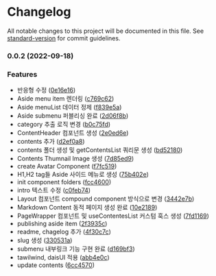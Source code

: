 # Changelog

All notable changes to this project will be documented in this file. See [standard-version](https://github.com/conventional-changelog/standard-version) for commit guidelines.

### 0.0.2 (2022-09-18)


### Features

* 반응형 수정 ([0e16e16](https://github.com-holymoly/jun094/holmoly-jun/commit/0e16e164a2d6d00f5c07a394c24d6cc6aacf571d))
* Aside menu item 렌더링 ([c769c62](https://github.com-holymoly/jun094/holmoly-jun/commit/c769c62686e225c3dc746368b4d1e819ea4c2364))
* Aside menuList 데이터 정제 ([f839e5a](https://github.com-holymoly/jun094/holmoly-jun/commit/f839e5aabb9e9a929537f515bf0dc8f5811192a4))
* Aside submenu 퍼블리싱 완료 ([2d06f8b](https://github.com-holymoly/jun094/holmoly-jun/commit/2d06f8b4bb51c694a7139d3161976db4ce6b665f))
* category 추출 로직 변경 ([b0c75fd](https://github.com-holymoly/jun094/holmoly-jun/commit/b0c75fd82b56031cf0125acccadceb93e2464faf))
* ContentHeader 컴포넌트 생성 ([2e0ed6e](https://github.com-holymoly/jun094/holmoly-jun/commit/2e0ed6e879827ae0806d2d8f3349cff4b2d02484))
* contents 추가 ([d2ef0a8](https://github.com-holymoly/jun094/holmoly-jun/commit/d2ef0a813197d360193316bda322cb67cdf29103))
* contents 폴더 생성 및 getContentsList 쿼리문 생성 ([bd52180](https://github.com-holymoly/jun094/holmoly-jun/commit/bd52180af6dd99a032b117529974eeadb5304f95))
* Contents Thumnail Image 생성 ([7d85ed9](https://github.com-holymoly/jun094/holmoly-jun/commit/7d85ed9b6ec2e9fc962dad60b51dbc3a5d082375))
* create Avatar Component ([f7fc519](https://github.com-holymoly/jun094/holmoly-jun/commit/f7fc5192a66fd8fc299fc011acaccbe9da4df95d))
* H1,H2 tag들 Aside 사이드 메뉴로 생성 ([75b402e](https://github.com-holymoly/jun094/holmoly-jun/commit/75b402e53dda4c6f88c017742055c453309e5d1e))
* init component folders ([fcc4600](https://github.com-holymoly/jun094/holmoly-jun/commit/fcc46005b29228fda629519e18ee53b8eef6b580))
* intro 텍스트 수정 ([c0feb74](https://github.com-holymoly/jun094/holmoly-jun/commit/c0feb74b1355139ac64ec89b08fb30461fd89919))
* Layout 컴포넌트 compound component 방식으로 변경 ([3442e7b](https://github.com-holymoly/jun094/holmoly-jun/commit/3442e7b672b0b56dcdb74fca7d0a8259644c5d82))
* Markdown Content 동적 페이지 생성 완료 ([10e2189](https://github.com-holymoly/jun094/holmoly-jun/commit/10e2189261e62bfab784f39f4f00b77261b7419c))
* PageWrapper 컴포넌트 및 useContentesList 커스텀 훅스  생성 ([7fd1169](https://github.com-holymoly/jun094/holmoly-jun/commit/7fd1169a720a0bf50235bcd0481bd137b72afa1a))
* publishing aside item ([2f3935c](https://github.com-holymoly/jun094/holmoly-jun/commit/2f3935c0bbd9234646a30d223baa3c0f9ba74966))
* readme, chagelog 추가 ([4f30c7c](https://github.com-holymoly/jun094/holmoly-jun/commit/4f30c7c4e4b66e461489697b0448144722131abc))
* slug 생성 ([330531a](https://github.com-holymoly/jun094/holmoly-jun/commit/330531a4f16e5af235e3ecd4fa636c108d6c5fa6))
* submenu 내부링크 기능 구현 완료 ([d169bf3](https://github.com-holymoly/jun094/holmoly-jun/commit/d169bf31968253c1f7d4805ed62e223fd26012fb))
* tawilwind, daisUI 적용 ([abb4e0c](https://github.com-holymoly/jun094/holmoly-jun/commit/abb4e0c12dbc6d2d93d779f02ab37265757aef84))
* update contents ([6cc4570](https://github.com-holymoly/jun094/holmoly-jun/commit/6cc4570455a561688f9cb37a6b27e2ab2975ec0e))
